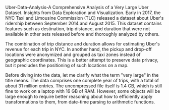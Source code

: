 Uber-Data-Analysis-A Comprehensive Analysis of a Very Large Uber Dataset.
Insights from Data Exploration and Visualization. Early in 2017, the NYC Taxi and Limousine Commission (TLC) released a dataset about Uber's ridership between September 2014 and August 2015. This dataset contains features such as destination, trip distance, and duration that were not available in other sets released before and thoroughly analyzed by others.

The combination of trip distance and duration allows for estimating Uber's revenue for each trip in NYC. In another hand, the pickup and drop-off locations were anonymized and grouped as taxi zones instead of geographic coordinates. This is a better attempt to preserve data privacy, but it precludes the positioning of such locations on a map.

Before diving into the data, let me clarify what the term "very large" in the title means. The data comprises one complete year of trips, with a total of about 31 million entries. The uncompressed file itself is 1.4 GB, which is still fine to work on a laptop with 16 GB of RAM. However, some objects will be large enough to require better reasoning about how to efficiently apply transformations to them, from date-time parsing to arithmetic functions.
